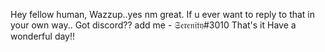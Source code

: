 Hey fellow human,
Wazzup..yes nm great.
If u ever want to reply to that in your own way..
Got discord?? add me - 𝔖𝔢𝔯𝔢𝔫𝔦𝔱𝔶#3010
That's it
Have a wonderful day!!
